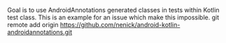Goal is to use AndroidAnnotations generated classes in tests within Kotlin test class.
This is an example for an issue which make this impossible.
git remote add origin https://github.com/nenick/android-kotlin-androidannotations.git